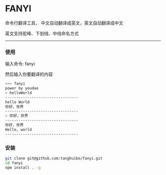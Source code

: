 # FANYI

命令行翻译工具， 中文自动翻译成英文，英文自动翻译成中文

英文支持驼峰、下划线、中线命名方式

------

### 使用
输入命令: fanyi

然后输入你要翻译的内容

```bash
>>> fanyi           
power by youdao
> helloWorld
---------------------------------
hello World
你好，世界
---------------------------------
> 你好，世界
---------------------------------
你好，世界
Hello, world
---------------------------------
```

### 安装

```bash
git clone git@github.com:tanghuibo/fanyi.git
cd fanyi
npm install . -g
```
